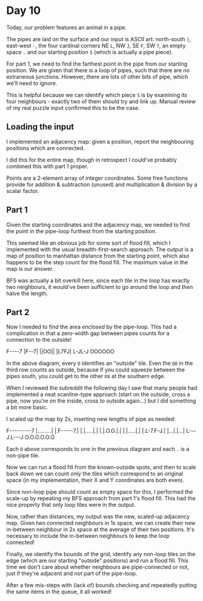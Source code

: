 # Day 10

Today, our problem features an animal in a pipe. 

The pipes are laid on the surface and our input is ASCII art: north-south `|`, east-west `-`, the four cardinal corners NE `L`, NW `J`, SE `F`, SW `7`, an empty space `.` and our starting position `S` (which is actually a pipe piece).

For part 1, we need to find the farthest point in the pipe from our starting position. We are given that there is a loop of pipes, such that there are no extraneous junctions. However, there are lots of other bits of pipe, which we'll need to ignore. 

This is helpful because we can identify which piece `S` is by examining its four neighbours - exactly two of them should try and link up. Manual review of my real puzzle input confirmed this to be the case. 

## Loading the input

I implemented an adjacency map: given a position, report the neighbouring positions which are connected. 

I did this for the entire map, though in retrospect I could've probably combined this with part 1 proper. 

Points are a 2-element array of integer coordinates. Some free functions provide for addition & subtraction (unused) and multiplication & division by a scalar factor.

## Part 1 

Given the starting coordinates and the adjacency map, we needed to find the point in the pipe-loop furthest from the starting position. 

This seemed like an obvious job for some sort of flood fill, which I implemented with the usual breadth-first-search approach. The output is a map of position to manhattan distance from the starting point, which also happens to be the step count for the flood fill. The maximum value in the map is our answer.

BFS was actually a bit overkill here, since each tile in the loop has exactly two neighbours, it would've been sufficient to go around the loop and then halve the length.

## Part 2

Now I needed to find the area *enclosed* by the pipe-loop. This had a complication in that a zero-width gap between pipes counts for a connection to the outside! 

  F----7
  |F--7|
  ||OO||
  |L7FJ|
  L-JL-J
  OOOOOO
  
In the above diagram, every `O` identifies an "outside" tile. Even the `OO` in the third row counts as outside, because if you could squeeze between the pipes south, you could get to the other `O`s at the southern edge. 

  
When I reviewed the subreddit the following day I saw that many people had implemented a neat scanline-type approach (start on the outside, cross a pipe, now you're on the inside, cross to outside again...) but I did something a bit more basic. 

I scaled up the map by 2x, inserting new lengths of pipe as needed:

  F---------7
  |.........|
  |.F-----7.|
  |.|.....|.|
  |.|.O.O.|.|
  |.|.....|.|
  |.L-7.F-J.|
  |...|.|...|
  L---J.L---J
  O.O.O.O.O.O

Each `O` above corresponds to one in the previous diagram and each `.` is a non-pipe tile. 

Now we can run a flood fill from the known-outside spots, and then to scale back down we can count *only* the tiles which correspond to an original space (in my implementation, their X and Y coordinates are both even).

Since non-loop pipe should count as empty space for this, I performed the scale-up by repeating my BFS approach from part 1's flood fill. This had the nice property that only loop tiles were in the output. 

Now, rather than distances, my output was the new, scaled-up adjacency map. Given two connected neighbours in 1x space, we can create their new in-between neighbour in 2x space at the average of their two positions. It's necessary to include the in-between neighbours to keep the loop connected!

Finally, we identify the bounds of the grid, identify any non-loop tiles on the edge (which are our starting "outside" positions) and run a flood fill. This time we don't care about whether neighbours are pipe-connected or not, just if they're adjacent and not part of the pipe-loop. 

After a few mis-steps with (lack of) bounds checking and repeatedly putting the same items in the queue, it all worked! 
